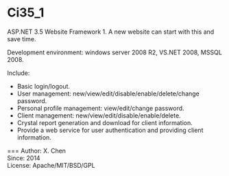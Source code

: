 Ci35_1
======

ASP.NET 3.5 Website Framework 1. A new website can start with this and save time.

Development environment: windows server 2008 R2, VS.NET 2008, MSSQL 2008.

Include:
- Basic login/logout.
- User management: new/view/edit/disable/enable/delete/change password.
- Personal profile management: view/edit/change password.
- Client management: new/view/edit/disable/enable/delete.
- Crystal report generation and download for client information.
- Provide a web service for user authentication and providing client information.

  
===
Author:  X. Chen  
Since:   2014  
License: Apache/MIT/BSD/GPL
